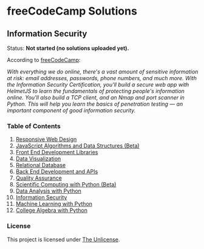 # freeCodeCamp Solutions
## Information Security
Status: <strong>Not started (no solutions uploaded yet).</strong>

According to [freeCodeCamp](https://www.freecodecamp.org/learn/information-security/):

*With everything we do online, there's a vast amount of sensitive information at risk: email addresses, passwords, phone numbers, and much more. With the Information Security Certification, you'll build a secure web app with HelmetJS to learn the fundamentals of protecting people's information online. You'll also build a TCP client, and an Nmap and port scanner in Python. This will help you learn the basics of penetration testing — an important component of good information security.*

### Table of Contents
1. [Responsive Web Design](/responsive-web-design)
2. [JavaScript Algorithms and Data Structures (Beta)](/javascript-algorithms-and-data-structures-v8)
3. [Front End Development Libraries](/front-end-development-libraries)
4. [Data Visualization](/data-visualization)
5. [Relational Database](/relational-database)
6. [Back End Development and APIs](/back-end-development-and-apis)
7. [Quality Assurance](/quality-assurance)
8. [Scientific Computing with Python (Beta)](/scientific-computing-with-python)
9. [Data Analysis with Python](/data-analysis-with-python)
10. [Information Security](/information-security)
11. [Machine Learning with Python](/machine-learning-with-python)
12. [College Algebra with Python](/college-algebra-with-python)

### License
This project is licensed under [The Unlicense](/LICENSE).

